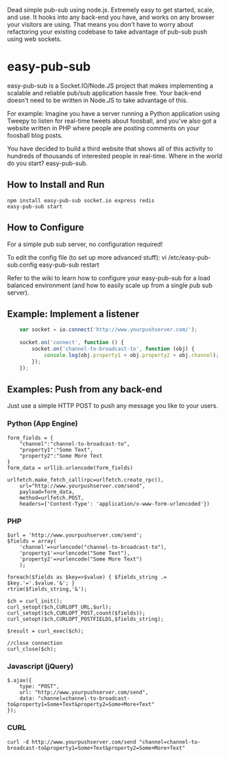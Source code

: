 Dead simple pub-sub using node.js.  Extremely easy to get started, scale, and use.  It hooks into any back-end you have, and works on any browser your visitors are using.  That means you don't have to worry about refactoring your existing codebase to take advantage of pub-sub push using web sockets.

# easy-pub-sub

easy-pub-sub is a Socket.IO/Node.JS project that makes implementing a scalable and reliable pub/sub application hassle free.  Your back-end doesn't need to be written in Node.JS to take advantage of this.

For example:  Imagine you have a server running a Python application using Tweepy to listen for real-time tweets about foosball, and you've also got a website written in PHP where people are posting comments on your foosball blog posts.

You have decided to build a third website that shows all of this activity to hundreds of thousands of interested people in real-time.  Where in the world do you start?  easy-pub-sub.

## How to Install and Run

	npm install easy-pub-sub socket.io express redis
	easy-pub-sub start

## How to Configure

For a simple pub sub server, no configuration required!

To edit the config file (to set up more advanced stuff):
	vi /etc/easy-pub-sub.config
	easy-pub-sub restart

Refer to the wiki to learn how to configure your easy-pub-sub for a load balanced environment (and how to easily scale up from a single pub sub server).

## Example: Implement a listener

```js
	var socket = io.connect('http://www.yourpushserver.com/');
  	
	socket.on('connect', function () {
		socket.on('channel-to-broadcast-to', function (obj) {
			console.log(obj.property1 + obj.property2 + obj.channel);
		});
	});
```

## Examples: Push from any back-end

Just use a simple HTTP POST to push any message you like to your users.

### Python (App Engine)
	form_fields = {
		"channel":"channel-to-broadcast-to",
		"property1":"Some Text",
		"property2":"Some More Text
	}
	form_data = urllib.urlencode(form_fields)

	urlfetch.make_fetch_call(rpc=urlfetch.create_rpc(), 
		url="http://www.yourpushserver.com/send", 
		payload=form_data, 
		method=urlfetch.POST, 
		headers={'Content-Type': 'application/x-www-form-urlencoded'})

### PHP
	$url = 'http://www.yourpushserver.com/send';
	$fields = array(
		'channel'=>urlencode("channel-to-broadcast-to"),
		'property1'=>urlencode("Some Text"),
		'property2'=>urlencode("Some More Text")
		);

	foreach($fields as $key=>$value) { $fields_string .= $key.'='.$value.'&'; }
	rtrim($fields_string,'&');

	$ch = curl_init();
	curl_setopt($ch,CURLOPT_URL,$url);
	curl_setopt($ch,CURLOPT_POST,count($fields));
	curl_setopt($ch,CURLOPT_POSTFIELDS,$fields_string);

	$result = curl_exec($ch);

	//close connection
	curl_close($ch);

### Javascript (jQuery)
	$.ajax({
		type: "POST",
		url: "http://www.yourpushserver.com/send",
		data: "channel=channel-to-broadcast-to&property1=Some+Text&property2=Some+More+Text"
	});

### CURL
	curl -d http://www.yourpushserver.com/send "channel=channel-to-broadcast-to&property1=Some+Text&property2=Some+More+Text"
